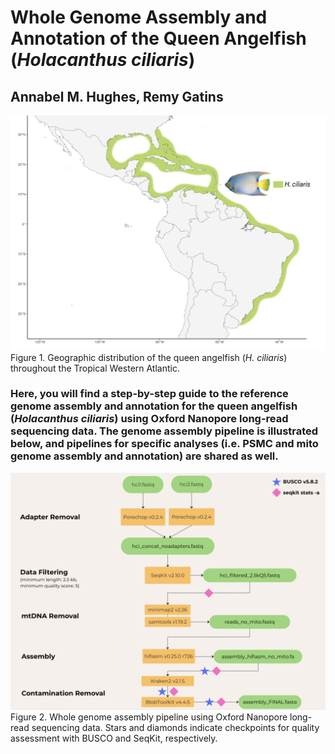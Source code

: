 # Whole Genome Assembly and Annotation of the Queen Angelfish (*Holacanthus ciliaris*)
## Annabel M. Hughes, Remy Gatins

![plot](photos/queen-map-github.png)
Figure 1. Geographic distribution of the queen angelfish (*H. ciliaris*) throughout the Tropical Western Atlantic.

### Here, you will find a step-by-step guide to the reference genome assembly and annotation for the queen angelfish (*Holacanthus ciliaris*) using Oxford Nanopore long-read sequencing data. The genome assembly pipeline is illustrated below, and pipelines for specific analyses (i.e. PSMC and mito genome assembly and annotation) are shared as well. 

![plot](photos/flowchart-genome-assembly.png)
Figure 2. Whole genome assembly pipeline using Oxford Nanopore long-read sequencing data. Stars and diamonds indicate checkpoints for quality assessment with BUSCO and SeqKit, respectively.

